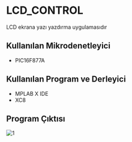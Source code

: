# LCD_CONTROL
LCD ekrana yazı yazdırma uygulamasıdır

## Kullanılan Mikrodenetleyici
- PIC16F877A

## Kullanılan Program ve Derleyici
- MPLAB X IDE
- XC8

## Program Çıktısı
![1](https://user-images.githubusercontent.com/75627147/203745971-9db4bb57-1447-4b8c-9f19-0336ff62379f.png)

